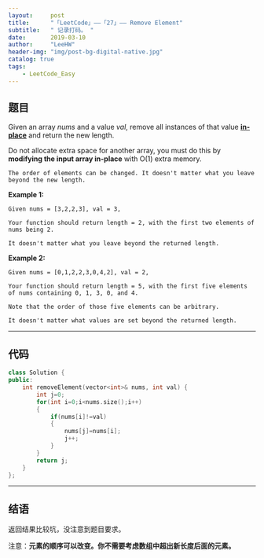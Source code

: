 ```yaml
---
layout:     post
title:      "「LeetCode」——「27」—— Remove Element"
subtitle:   " 记录打码。 "
date:       2019-03-10 
author:     "LeeHW"
header-img: "img/post-bg-digital-native.jpg"
catalog: true
tags:
    - LeetCode_Easy
---
```


## 题目

Given an array *nums* and a value *val*, remove all instances of that value [**in-place**](https://en.wikipedia.org/wiki/In-place_algorithm) and return the new length.

Do not allocate extra space for another array, you must do this by **modifying the input array in-place** with O(1) extra memory.

`The order of elements can be changed. It doesn't matter what you leave beyond the new length.`

**Example 1:**

```
Given nums = [3,2,2,3], val = 3,

Your function should return length = 2, with the first two elements of nums being 2.

It doesn't matter what you leave beyond the returned length.
```

**Example 2:**

```
Given nums = [0,1,2,2,3,0,4,2], val = 2,

Your function should return length = 5, with the first five elements of nums containing 0, 1, 3, 0, and 4.

Note that the order of those five elements can be arbitrary.

It doesn't matter what values are set beyond the returned length.
```

---

## 代码

```c++
class Solution {
public:
    int removeElement(vector<int>& nums, int val) {
        int j=0;
        for(int i=0;i<nums.size();i++)
        {
            if(nums[i]!=val)
            {   
                nums[j]=nums[i];
                j++;
            }
        }
        return j;
    }
};
```



---

## 结语

返回结果比较坑，没注意到题目要求。

注意：**元素的顺序可以改变。你不需要考虑数组中超出新长度后面的元素。**



